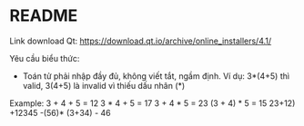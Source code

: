 # README

Link download Qt: <https://download.qt.io/archive/online_installers/4.1/>

Yêu cầu biểu thức:

- Toán tử phải nhập đầy đủ, không viết tắt, ngầm định. Ví dụ: 3*(4+5) thì valid, 3(4+5) là invalid vì thiếu dấu nhân (*)

Example:
    3 + 4 + 5 = 12
    3 * 4 + 5 = 17
    3 + 4 * 5 = 23
    (3 + 4) * 5 = 15
    23+12) +12345 -(56)* (3+34) - 46
